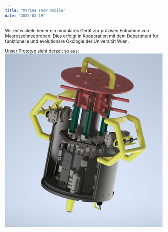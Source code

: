 ```yaml
---
title: "Marine snow mobile"
date: "2025-03-19"
---
```


Wir entwickeln heuer ein modulares Gerät zur präzisen Entnahme von Meeresschneeproben.
Dies erfolgt in Kooperation mit dem Department für funktionelle und evolutionäre Ökologie der Universität Wien.

Unser Prototyp sieht derzeit so aus:
![prototyp](prototyp.jpg)
